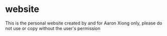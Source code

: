 # website
This is the personal website created by and for Aaron Xiong only, please do not use or copy without the user's permission
